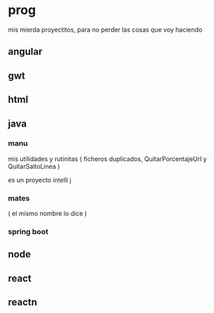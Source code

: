 # prog

mis mierda proyectitos, para no perder las cosas que voy haciendo


## angular

## gwt

## html

## java

### manu

mis utilidades y rutinitas ( ficheros duplicados, QuitarPorcentajeUrl y QuitarSaltoLinea )

es un proyecto intelli j

### mates

( el mismo nombre lo dice )

### spring boot

## node

## react

## reactn
